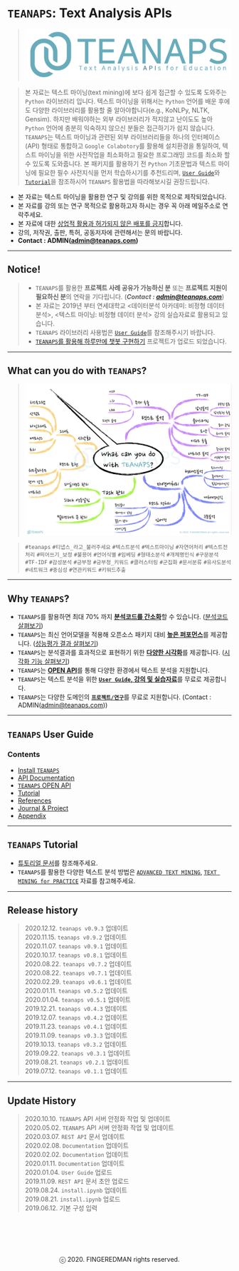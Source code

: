 # `TEANAPS`: Text Analysis APIs
> ![teanaps_logo_wide](./data/logo/teanaps_logo_wide.png)

> 본 자료는 텍스트 마이닝(text mining)에 보다 쉽게 접근할 수 있도록 도와주는 `Python` 라이브러리 입니다. 텍스트 마이닝을 위해서는 `Python` 언어를 배운 후에도 다양한 라이브러리를 활용할 줄 알아야합니다(e.g., KoNLPy, NLTK, Gensim). 하지만 배워야하는 외부 라이브러리가 적지않고 난이도도 높아 `Python` 언어에 충분히 익숙하지 않으신 분들은 접근하기가 쉽지 않습니다.  
`TEANAPS`는 텍스트 마이닝과 관련된 외부 라이브러리들을 하나의 인터페이스(API) 형태로 통합하고 `Google Colabotory`를 활용해 설치환경을 통일하여, 텍스트 마이닝을 위한 사전작업을 최소화하고 필요한 프로그래밍 코드를 최소화 할 수 있도록 도와줍니다. 본 패키지를 활용하기 전 `Python` 기초문법과 텍스트 마이닝에 필요한 필수 사전지식을 먼저 학습하시기를 추천드리며, [`User Guide`](./document/teanaps_user_guide-install_teanaps.md#teanaps-user-guide)와 [`Tutorial`](./document/teanaps_user_guide-tutorial.md#teanaps-user-guide)을 참조하시어 `TEANAPS` 활용법을 따라해보시길 권장드립니다.

- 본 자료는 텍스트 마이닝을 활용한 연구 및 강의를 위한 목적으로 제작되었습니다.
- 본 자료를 강의 또는 연구 목적으로 활용하고자 하시는 경우 꼭 아래 메일주소로 연락주세요.
- 본 자료에 대한 <U>상업적 활용과 허가되지 않은 배포를 금지</U>합니다.
- 강의, 저작권, 출판, 특허, 공동저자에 관련해서는 문의 바랍니다.
- **Contact : ADMIN(admin@teanaps.com)**

---
## Notice! 
> - `TEANAPS`를 활용한 **프로젝트 사례 공유가 가능하신 분** 또는 **프로젝트 지원이 필요하신 분**의 연락을 기다립니다. (***Contact : admin@teanaps.com***)  
> - 본 자료는 2019년 부터 연세대학교 <데이터분석 아카데미: 비정형 데이터 분석>, <텍스트 마이닝: 비정형 데이터 분석> 강의 실습자료로 활용되고 있습니다.
> - `TEANAPS` 라이브러리 사용법은 [`User Guide`](./document/teanaps_user_guide-install_teanaps.md#teanaps-user-guide)를 참조해주시기 바랍니다.
> - [`TEANAPS`를 활용해 하루만에 챗봇 구현하기](http://chat.teanaps.com) 프로젝트가 업로드 되었습니다.  

---
## What can you do with `TEANAPS`?
> ![what_can_you_do](./data/sample_image/what_can_you_do.png)

> `#teanaps` `#티냅스_라고_불러주세요` `#텍스트분석` `#텍스트마이닝` `#자연어처리` `#텍스트전처리` `#띄어쓰기_보정` `#불용어` `#언어식별` `#임베딩` `#형태소분석` `#개체명인식` `#구문분석` `#TF-IDF` `#감성분석` `#긍부정` `#긍부정_키워드` `#클러스터링` `#군집화` `#문서분류` `#유사도분석` `#네트워크` `#중심성` `#연관키워드` `#키워드추출`
 
---
## Why `TEANAPS`?

- `TEANAPS`를 활용하면 최대 70% 까지 <U>**분석코드를 간소화**</U>할 수 있습니다. ([분석코드 살펴보기](./document/teanaps_user_guide-api_documentation-handler.md#teanaps-user-guide))
- `TEANAPS`는 최신 언어모델을 적용해 오픈소스 패키지 대비 <U>**높은 퍼포먼스**</U>를 제공합니다. ([성능평가 결과 살펴보기](./document/teanaps_user_guide-appendix.md#teanaps-성능평가-결과))
- `TEANAPS`는 분석결과를 효과적으로 표현하기 위한 <U>**다양한 시각화**</U>를 제공합니다. ([시각화 기능 살펴보기](./document/teanaps_user_guide-api_documentation-visualization.md#4-teanapsvisualization))
- `TEANAPS`는 <U>**OPEN API**</U>를 통해 다양한 환경에서 텍스트 분석을 지원합니다.
- `TEANAPS`는 텍스트 분석을 위한 <U>**[`User Guide`](./document/teanaps_user_guide-install_teanaps.md#teanaps-user-guide), [강의 및 실습자료](https://github.com/fingeredman/text-mining-for-practice)**</U>를 무료로 제공합니다.
- `TEANAPS`는 다양한 도메인의 <U>**`프로젝트/연구`**</U>를 무료로 지원합니다. (Contact : ADMIN(admin@teanaps.com))

---
## `TEANAPS` User Guide

### Contents
- [Install `TEANAPS`](./document/teanaps_user_guide-install_teanaps.md#teanaps-user-guide)
- [API Documentation](./document/teanaps_user_guide-api_documentation-handler.md#teanaps-user-guide)
- [`TEANAPS` OPEN API](./document/teanaps_user_guide-rest_api.md#teanaps-user-guide)
- [Tutorial](./document/teanaps_user_guide-tutorial.md#teanaps-user-guide)
- [References](./document/teanaps_user_guide-references_journal_project.md#teanaps-user-guide)
- [Journal & Project](./document/teanaps_user_guide-references_journal_project.md#teanaps-user-guide)
- [Appendix](./document/teanaps_user_guide-appendix.md#teanaps-user-guide)

---
## `TEANAPS` Tutorial
- [튜토리얼 문서](./document/teanaps_user_guide-tutorial.md#teanaps-user-guide)를 참조해주세요.
- `TEANAPS`를 활용한 다양한 텍스트 분석 방법은 [`ADVANCED TEXT MINING`](https://github.com/fingeredman/advanced-text-mining#advanced-text-mining), [`TEXT MINING for PRACTICE`](https://github.com/fingeredman/text-mining-for-practice#text-mining-for-practice) 자료를 참고해주세요.

---
## Release history
> 2020.12.12. `teanaps v0.9.3` 업데이트  
> 2020.11.15. `teanaps v0.9.2` 업데이트  
> 2020.11.07. `teanaps v0.9.1` 업데이트  
> 2020.10.17. `teanaps v0.8.1` 업데이트  
> 2020.08.22. `teanaps v0.7.2` 업데이트  
> 2020.08.22. `teanaps v0.7.1` 업데이트  
> 2020.02.29. `teanaps v0.6.1` 업데이트  
> 2020.01.11. `teanaps v0.5.2` 업데이트  
> 2020.01.04. `teanaps v0.5.1` 업데이트  
> 2019.12.21. `teanaps v0.4.3` 업데이트  
> 2019.12.07. `teanaps v0.4.2` 업데이트  
> 2019.11.23. `teanaps v0.4.1` 업데이트  
> 2019.11.09. `teanaps v0.3.3` 업데이트  
> 2019.10.13. `teanaps v0.3.2` 업데이트  
> 2019.09.22. `teanaps v0.3.1` 업데이트  
> 2019.08.21. `teanaps v0.2.1` 업데이트  
> 2019.07.12. `teanaps v0.1.1` 업데이트   

---
## Update History
> 2020.10.10. `TEANAPS` API 서버 안정화 작업 및 업데이트  
> 2020.05.02. `TEANAPS` API 서버 안정화 작업 및 업데이트  
> 2020.03.07. `REST API` 문서 업데이트  
> 2020.02.08. `Documentation` 업데이트  
> 2020.02.02. `Documentation` 업데이트  
> 2020.01.11. `Documentation` 업데이트  
> 2020.01.04. `User Guide` 업로드  
> 2019.11.09. `REST API` 문서 초안 업로드  
> 2019.08.24. `install.ipynb` 업데이트  
> 2019.08.21. `install.ipynb` 업로드  
> 2019.06.12. 기본 구성 입력  

<br><br>
---
<center>ⓒ 2020. FINGEREDMAN rights reserved.</center>
